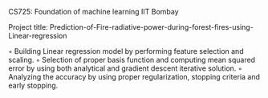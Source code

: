 CS725: Foundation of machine learning
IIT Bombay

Project title: Prediction-of-Fire-radiative-power-during-forest-fires-using-Linear-regression

◦ Building Linear regression model by performing feature selection and scaling.
◦ Selection of proper basis function and computing mean squared error by using both analytical and gradient
descent iterative solution.
◦ Analyzing the accuracy by using proper regularization, stopping criteria and early stopping.
